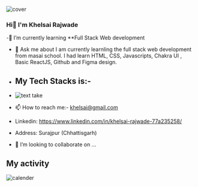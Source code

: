 
![cover](https://github.com/khelsai01/tense-visitor-349/assets/119441119/c410eea9-08c6-470a-9e9e-cbccb61df7d5)


### Hi👋 I'm Khelsai Rajwade




-🔭 I’m currently learning  **Full Stack Web development
- 💬 Ask me about I am currently learnling the full stack web development from masai school. I had learn HTML, CSS, Javascripts, Chakra UI , Basic ReactJS, Github and Figma design.

- ## My Tech Stacks is:-

- ![text take](https://github.com/khelsai01/tense-visitor-349/assets/119441119/3e2d4413-03ad-4db7-85cd-86e3770c26c6)
- 📫 How to reach me:- khelsai@gmail.com
- Linkedin: https://www.linkedin.com/in/khelsai-rajwade-77a235258/
- Address: Surajpur (Chhattisgarh)
- 👯 I’m looking to collaborate on ...


## My activity

![calender](https://github.com/khelsai01/tense-visitor-349/assets/119441119/e341c897-e169-4710-96e3-46c62d4c4eb2)

